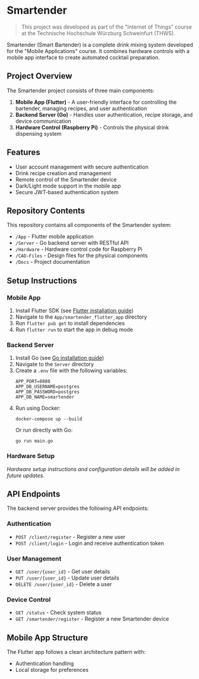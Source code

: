 # Smartender

> This project was developed as part of the "Internet of Things" course at the Technische Hochschule Würzburg Schweinfurt (THWS).

Smartender (Smart Bartender) is a complete drink mixing system developed for the "Mobile Applications" course. It combines hardware controls with a mobile app interface to create automated cocktail preparation.

## Project Overview

The Smartender project consists of three main components:

1. **Mobile App (Flutter)** - A user-friendly interface for controlling the bartender, managing recipes, and user authentication
2. **Backend Server (Go)** - Handles user authentication, recipe storage, and device communication
3. **Hardware Control (Raspberry Pi)** - Controls the physical drink dispensing system

## Features

- User account management with secure authentication
- Drink recipe creation and management
- Remote control of the Smartender device
- Dark/Light mode support in the mobile app
- Secure JWT-based authentication system

## Repository Contents

This repository contains all components of the Smartender system:

- `/App` - Flutter mobile application
- `/Server` - Go backend server with RESTful API
- `/Hardware` - Hardware control code for Raspberry Pi
- `/CAD-Files` - Design files for the physical components
- `/Docs` - Project documentation

## Setup Instructions

### Mobile App

1. Install Flutter SDK (see [Flutter installation guide](https://flutter.dev/docs/get-started/install))
2. Navigate to the `App/smartender_flutter_app` directory
3. Run `flutter pub get` to install dependencies
4. Run `flutter run` to start the app in debug mode

### Backend Server

1. Install Go (see [Go installation guide](https://golang.org/doc/install))
2. Navigate to the `Server` directory
3. Create a `.env` file with the following variables:
   ```
   APP_PORT=8080
   APP_DB_USERNAME=postgres
   APP_DB_PASSWORD=postgres
   APP_DB_NAME=smartender
   ```
4. Run using Docker:
   ```
   docker-compose up --build
   ```
   Or run directly with Go:
   ```
   go run main.go
   ```

### Hardware Setup

*Hardware setup instructions and configuration details will be added in future updates.*

## API Endpoints

The backend server provides the following API endpoints:

### Authentication
- `POST /client/register` - Register a new user
- `POST /client/login` - Login and receive authentication token

### User Management
- `GET /user/{user_id}` - Get user details
- `PUT /user/{user_id}` - Update user details
- `DELETE /user/{user_id}` - Delete a user

### Device Control
- `GET /status` - Check system status
- `GET /smartender/register` - Register a new Smartender device

## Mobile App Structure

The Flutter app follows a clean architecture pattern with:
- Authentication handling
- Local storage for preferences
